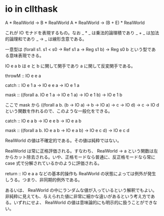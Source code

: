 # io in cllthask

  A * RealWorld -> B * RealWorld
  A * RealWorld -> (B + E) * RealWorld

これが IO モナドを表現するもの。なお _ * _ は乗法的論理積であり _ + _ は加法的論理和であり _ -> _ は線形含意である。

一意型は (forall s1. s1 < s0 -> Ref s1 a -> Reg s1 b) -> Reg s0 b という型である意味表現できる。

IO e a b は e と b に関して関手であり a に関して反変関手である。

throwM :: IO e e a

catch :: IO e 1 a -> IO e e a -> IO e 1 a

mask :: ((forall a. IO e 1 a -> IO e 1 a) -> IO e 1 b) -> IO e 1 b

ここで mask から ((forall a b. (b -> IO a) -> b -> IO a) -> c -> IO d) -> c -> IO d という関数を作れるので、このような一般化をできる。

catch :: IO e a b -> IO e e b -> IO e a b

mask :: ((forall a b. IO e a b -> IO e a b) -> IO e c d) -> IO e c d

RealWorld の値は不確定的である。その値は純粋ではない。

RealWorld は常に正格評価される。すなわち、 RealWorld -> a という関数は左からカット除去される。いや、正格モードなら普通に、反正格モードなら常に case 式で分解されているかのように評価される。

return :: IO e a a などの基本的操作も RealWorld の状態によっては例外が発生しうる。つまり、非同期的例外である。

あるいは、 RealWorld の中にランダムな値が入っているという解釈でもよい。非純粋に見えても、与えられた値に非常に細かな違いがあるという考え方である。いずれにせよ、 RealWorld の値は意味論的にも明示的に扱うことができない。
